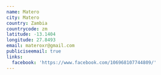 ```yaml
---
name: Matero
city: Matero
country: Zambia
countrycode: zm
latitude: -13.1404
longitude: 27.8493
email: materoxr@gmail.com
publiciseemail: true
links:
  facebook: 'https://www.facebook.com/106968107744809/'
---
```


